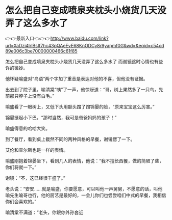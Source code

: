 # 怎么把自己变成喷泉夹枕头小烧货几天没弄了这么多水了

👉👉最新入口👈👉👉http://www.baidu.com/link?url=XaDzi4lrlBsIf7hc43pQAeEvE68KnODCy8r9yapmf0G&wd=&eqid=c54cd89e006c3be70000000466c61f85

怎么把自己变成喷泉夹枕头小烧货几天没弄了这么多水了
而谢镜这时心情也有些许的微妙。

他怀疑喻盛对“鸟语”两个字加了重音是表达对他的不喜，但他没有证据。

出去到了院子里，喻清棠“咦”了一声，他惊讶道：“哥，树上果然多了一只鸟，先前那只脖子上没有白毛。”

喻盛看了一眼树上，又低下头用额头蹭了蹭锦晏的脸，“原来宝宝这么厉害。”

锦晏挺起小下巴，“那时当然，我可是爸爸妈妈的孩子！”

喻盛得意的哈哈大笑。

到了餐厅，看到桌上截然不同的两种风格的早餐，谢镜愣了一下。

艾伦和查尔斯也是一样的表情。

喻盛刚抱着锦晏坐下，看到几人的表情，他说：“我不擅长西餐，做的简陋了些，你们将就一下。”

谢镜：“不，这已经很丰盛了。”

老头说：“安安……就是喻盛，你要愿意，可以叫他一声舅舅，不愿意的话，叫他喻先生喻哥也行，他的厨艺是最好的，一会儿你们也尝尝咱们中式的早餐，我相信你们会喜欢的。”

喻清棠不满道：“老头，你跟你外孙套近

